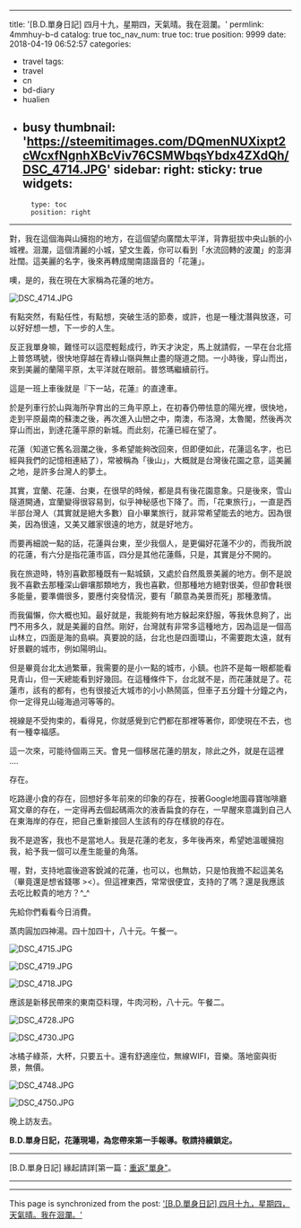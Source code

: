 
---
title: '[B.D.單身日記] 四月十九，星期四，天氣晴。我在洄瀾。'
permlink: 4mmhuy-b-d
catalog: true
toc_nav_num: true
toc: true
position: 9999
date: 2018-04-19 06:52:57
categories:
- travel
tags:
- travel
- cn
- bd-diary
- hualien
- busy
thumbnail: 'https://steemitimages.com/DQmenNUXixpt2cWcxfNgnhXBcViv76CSMWbqsYbdx4ZXdQh/DSC_4714.JPG'
sidebar:
    right:
        sticky: true
widgets:
    -
        type: toc
        position: right
---


對，我在這個海與山擁抱的地方，在這個望向廣闊太平洋，背靠挺拔中央山脈的小城裡。洄瀾，這個清麗的小城，望文生義，你可以看到「水流回轉的波瀾」的澎湃壯闊。這美麗的名字，後來再轉成閩南語諧音的「花蓮」。

噢，是的，我在現在大家稱為花蓮的地方。

![DSC_4714.JPG](https://steemitimages.com/DQmenNUXixpt2cWcxfNgnhXBcViv76CSMWbqsYbdx4ZXdQh/DSC_4714.JPG)

有點突然，有點任性，有點想，突破生活的節奏，或許，也是一種沈潛與放逐，可以好好想一想，下一步的人生。

反正我單身嘛，難怪可以這麼輕鬆成行，昨天才決定，馬上就請假，一早在台北搭上普悠瑪號，很快地穿越在青綠山嶺與無止盡的隧道之間。一小時後，穿山而出，來到美麗的蘭陽平原，太平洋就在眼前。普悠瑪繼續前行。

這是一班上車後就是『下一站，花蓮』的直達車。

於是列車行於山與海所孕育出的三角平原上，在初春仍帶怯意的陽光裡，很快地，走到平原最南的蘇澳之後，再次進入山巒之中，南澳，布洛灣，太魯閣，然後再次穿山而出，到達花蓮平原的新城。而此刻，花蓮已經在望了。

花蓮（知道它舊名洄瀾之後，多希望能夠改回來，但即便如此，花蓮這名字，也已經與我們的記憶相連結了），常被稱為「後山」，大概就是台灣後花園之意，這美麗之地，是許多台灣人的夢土。

其實，宜蘭、花蓮、台東，在很早的時候，都是具有後花園意象。只是後來，雪山隧道開通，宜蘭變得很容易到，似乎神秘感也下降了。而，「花東旅行」，一直是西半部台灣人（其實就是絕大多數）自小畢業旅行，就非常希望能去的地方。因為很美，因為很遠，又美又離家很遠的地方，就是好地方。

而要再細說一點的話，花蓮與台東，至少我個人，是更偏好花蓮不少的，而我所說的花蓮，有六分是指花蓮市區，四分是其他花蓮縣，只是，其實是分不開的。

我在旅遊時，特別喜歡那種既有一點城鎮，又處於自然風景美麗的地方。倒不是說我不喜歡去那種深山僻壤那類地方，我也喜歡，但那種地方絕對很美，但卻會耗很多能量，要準備很多，要應付突發情況，要有「願意為美景而死」那種激情。

而我偏懶，你大概也知。最好就是，我能夠有地方躲起來舒服，等我休息夠了，出門不用多久，就是美麗的自然。剛好，台灣就有非常多這種地方，因為這是一個高山林立，四面是海的島嶼。真要說的話，台北也是四面環山，不需要跑太遠，就有好景觀的城市，例如陽明山。

但是畢竟台北太過繁華，我需要的是小一點的城市，小鎮。也許不是每一眼都能看見青山，但一天總能看到好幾回。在這種條件下，台北就不是，而花蓮就是了。花蓮市，該有的都有，也有很接近大城市的小小熱鬧區，但車子五分鐘十分鐘之內，你一定得見山碰海過河等等的。

視線是不受拘束的，看得見，你就感覺到它們都在那裡等著你，即使現在不去，也有一種幸福感。

這一次來，可能待個兩三天。會見一個移居花蓮的朋友，除此之外，就是在這裡 .... 

存在。

吃路邊小食的存在，回想好多年前來的印象的存在，按著Google地圖尋寶咖啡廳寫文章的存在，一定得再去個起碼兩次的液香扁食的存在，一早醒來意識到自己人在東海岸的存在，把自己重新接回人生該有的存在樣貌的存在。

我不是遊客，我也不是當地人。我是花蓮的老友，多年後再來，希望她溫暖擁抱我，給予我一個可以產生能量的角落。

喔，對，支持地震後遊客銳減的花蓮，也可以，也無妨，只是怕我擔不起這美名（畢竟還是想省錢哪 ><）。但這裡東西，常常很便宜，支持的了嗎？還是我應該去吃比較貴的地方？^_^

先給你們看看今日消費。

蒸肉圓加四神湯。四十加四十，八十元。午餐一。

![DSC_4715.JPG](https://steemitimages.com/DQmcciAVcQqLu1XekCw1idicJSMisvjXzEswn7npKJ4tZcA/DSC_4715.JPG)


![DSC_4719.JPG](https://steemitimages.com/DQmd4jDdeeYaoKVVM5iYaLc89Ux4VF1ZwtmDyHj7H3xEc4B/DSC_4719.JPG)

![DSC_4718.JPG](https://steemitimages.com/DQmbbXmKzTKDwRMnQfSG7b4UaVrM8yaRaKUzz2xdhDQk4Sf/DSC_4718.JPG)


應該是新移民帶來的東南亞料理，牛肉河粉，八十元。午餐二。

![DSC_4728.JPG](https://steemitimages.com/DQmciccpuPccL3Eg3NPj63BDaQg8M1vAjNKC9G29dY1Gixe/DSC_4728.JPG)

![DSC_4730.JPG](https://steemitimages.com/DQmVsk344LgEQgL6D9oxPXoXfLoihwnsjjd2y9AWB3V6x1C/DSC_4730.JPG)

冰橘子綠茶，大杯，只要五十。還有舒適座位，無線WIFI，音樂。落地窗與街景，無價。


![DSC_4748.JPG](https://steemitimages.com/DQmXsuHzR6gTM1ZMRF8Q2D2xf8yMHkZD1CqSE38pgmWDv9K/DSC_4748.JPG)

![DSC_4750.JPG](https://steemitimages.com/DQmX3eUjzkLJyk2snCtPkCjRxTAgZY3xnGdTQK1Eqwa7nZS/DSC_4750.JPG)

晚上訪友去。

**B.D.單身日記，花蓮現場，為您帶來第一手報導。敬請持續鎖定。**
*****
[B.D.單身日記] 緣起請詳[第一篇：[重返"單身"](https://steemit.com/cn/@deanliu/b-d)。
*****


- - -

This page is synchronized from the post: ['[B.D.單身日記] 四月十九，星期四，天氣晴。我在洄瀾。'](https://steemit.com/@deanliu/4mmhuy-b-d)
